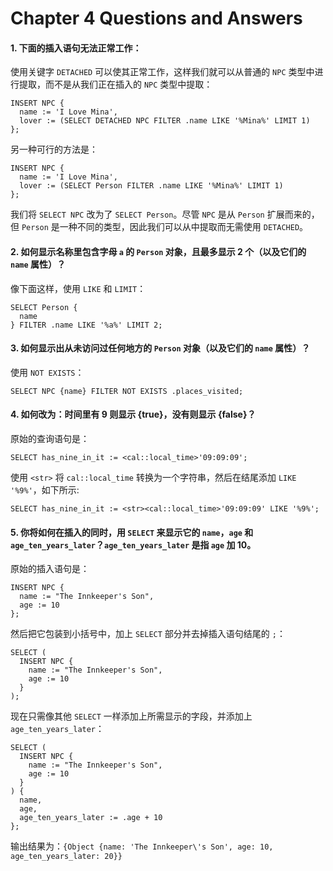 # Chapter 4 Questions and Answers

#### 1. 下面的插入语句无法正常工作：

使用关键字 `DETACHED` 可以使其正常工作，这样我们就可以从普通的 `NPC` 类型中进行提取，而不是从我们正在插入的 `NPC` 类型中提取：

```edgeql
INSERT NPC {
  name := 'I Love Mina',
  lover := (SELECT DETACHED NPC FILTER .name LIKE '%Mina%' LIMIT 1)
};
```

另一种可行的方法是：

```edgeql
INSERT NPC {
  name := 'I Love Mina',
  lover := (SELECT Person FILTER .name LIKE '%Mina%' LIMIT 1)
};
```

我们将 `SELECT NPC` 改为了 `SELECT Person`。尽管 `NPC` 是从 `Person` 扩展而来的，但 `Person` 是一种不同的类型，因此我们可以从中提取而无需使用 `DETACHED`。

#### 2. 如何显示名称里包含字母 `a` 的 `Person` 对象，且最多显示 2 个（以及它们的 `name` 属性）？

像下面这样，使用 `LIKE` 和 `LIMIT`：

```edgeql
SELECT Person {
  name
} FILTER .name LIKE '%a%' LIMIT 2;
```

#### 3. 如何显示出从未访问过任何地方的 `Person` 对象（以及它们的 `name` 属性）？

使用 `NOT EXISTS`：

```edgeql
SELECT NPC {name} FILTER NOT EXISTS .places_visited;
```

#### 4. 如何改为：时间里有 9 则显示 {true}，没有则显示 {false}？

原始的查询语句是：

```edgeql
SELECT has_nine_in_it := <cal::local_time>'09:09:09';
```

使用 `<str>` 将 `cal::local_time` 转换为一个字符串，然后在结尾添加 `LIKE '%9%'`，如下所示:

```edgeql
SELECT has_nine_in_it := <str><cal::local_time>'09:09:09' LIKE '%9%';
```

#### 5. 你将如何在插入的同时，用 `SELECT` 来显示它的 `name`，`age` 和 `age_ten_years_later`？`age_ten_years_later` 是指 `age` 加 10。

原始的插入语句是：

```edgeql
INSERT NPC {
  name := "The Innkeeper's Son",
  age := 10
};
```

然后把它包装到小括号中，加上 `SELECT` 部分并去掉插入语句结尾的 `;`：

```edgeql
SELECT (
  INSERT NPC {
    name := "The Innkeeper's Son",
    age := 10
  }
);
```

现在只需像其他 `SELECT` 一样添加上所需显示的字段，并添加上 `age_ten_years_later`：

```edgeql
SELECT (
  INSERT NPC {
    name := "The Innkeeper's Son",
    age := 10
  }
) {
  name,
  age,
  age_ten_years_later := .age + 10
};
```

输出结果为：`{Object {name: 'The Innkeeper\'s Son', age: 10, age_ten_years_later: 20}}`
